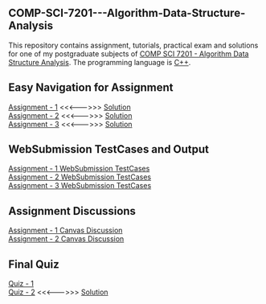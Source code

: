## COMP-SCI-7201---Algorithm-Data-Structure-Analysis
This repository contains assignment, tutorials, practical exam and solutions for one of my postgraduate subjects of [COMP SCI 7201 - Algorithm Data Structure Analysis](https://www.adelaide.edu.au/course-outlines/106387/1/sem-1/). The programming language is [C++](https://en.wikipedia.org/wiki/C%2B%2B).   

## Easy Navigation for Assignment 
[Assignment - 1](https://github.com/Vanditg/COMP-SCI-7201---Algorithm-Data-Structure-Analysis/tree/master/Assignment/Assignment%20-%201/Problem) <<<--->>> [Solution](https://github.com/Vanditg/COMP-SCI-7201---Algorithm-Data-Structure-Analysis/tree/master/Assignment/Assignment%20-%201/Solution)  
[Assignment - 2](https://github.com/Vanditg/COMP-SCI-7201---Algorithm-Data-Structure-Analysis/tree/master/Assignment/Assignment%20-%202/Problem) <<<--->>> [Solution](https://github.com/Vanditg/COMP-SCI-7201---Algorithm-Data-Structure-Analysis/tree/master/Assignment/Assignment%20-%202/Solution)  
[Assignment - 3](https://github.com/Vanditg/COMP-SCI-7201---Algorithm-Data-Structure-Analysis/tree/master/Assignment/Assignment%20-%203/Problem) <<<--->>> [Solution](https://github.com/Vanditg/COMP-SCI-7201---Algorithm-Data-Structure-Analysis/tree/master/Assignment/Assignment%20-%203/Solution)  

## WebSubmission TestCases and Output
[Assignment - 1 WebSubmission TestCases](https://github.com/Vanditg/COMP-SCI-7201---Algorithm-Data-Structure-Analysis/tree/master/Assignment/Assignment%20-%201/WebSubmission)  
[Assignment - 2 WebSubmission TestCases](https://github.com/Vanditg/COMP-SCI-7201---Algorithm-Data-Structure-Analysis/blob/master/Assignment/Assignment%20-%202/WebSubmission/assignmentTwoWebSub.pdf)  
[Assignment - 3 WebSubmission TestCases](https://github.com/Vanditg/COMP-SCI-7201---Algorithm-Data-Structure-Analysis/tree/master/Assignment/Assignment%20-%203/WebSubmission)  
 
## Assignment Discussions 
[Assignment - 1 Canvas Discussion](https://github.com/Vanditg/COMP-SCI-7201---Algorithm-Data-Structure-Analysis/tree/master/Assignment/Assignment%20-%201/Discussion)  
[Assignment - 2 Canvas Discussion](https://github.com/Vanditg/COMP-SCI-7201---Algorithm-Data-Structure-Analysis/tree/master/Assignment/Assignment%20-%202/Discussion)  

## Final Quiz 
[Quiz - 1](https://github.com/Vanditg/COMP-SCI-7201---Algorithm-Data-Structure-Analysis/tree/master/Final_Quiz/Final_Quiz_1)  
[Quiz - 2](https://github.com/Vanditg/COMP-SCI-7201---Algorithm-Data-Structure-Analysis/tree/master/Final_Quiz/Final_Quiz_2/Quiz) <<<--->>> [Solution](https://github.com/Vanditg/COMP-SCI-7201---Algorithm-Data-Structure-Analysis/tree/master/Final_Quiz/Final_Quiz_2/Solution)  